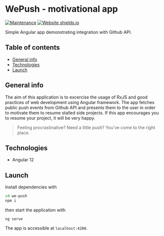 # WePush - motivational app
[![Maintenance](https://img.shields.io/badge/Maintained%3F-yes-green.svg)](https://github.com/nowak-m/we-push/graphs/commit-activity)
[![Website shields.io](https://img.shields.io/website-up-down-green-red/http/shields.io.svg)](https://we-push-c7944.web.app)

Simple Angular app demonstrating integration with Github API.

## Table of contents
* [General info](#general-info)
* [Technologies](#technologies)
* [Launch](#launch)


## General info
The aim of this application is to excercise the usage of RxJS and good practices of web development using Angular framework. The app fetches public push events from Github API and presents them to the user in order to motivate them to resume stalled side projects. If this app encourages you to resume your project, it will be very happy.

> Feeling procrastinative? Need a little push? You've come to the right place.

## Technologies
* Angular 12

## Launch
Install dependencies with
```bash
cd we-push
npm i
```
then start the application with
```
ng serve
```
The app is accessible at `localhost:4200`.
